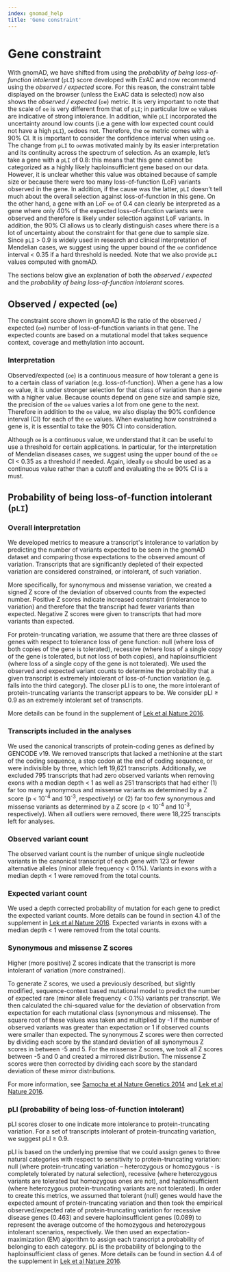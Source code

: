 ```yaml
---
index: gnomad_help
title: 'Gene constraint'
---
```


#  Gene constraint

With gnomAD, we have shifted from using the _probability of being loss-of-function intolerant_ (`pLI`) score developed with ExAC and now recommend using the _observed / expected_ score. For this reason, the constraint table displayed on the browser (unless the ExAC data is selected) now also shows the _observed / expected_ (`oe`) metric. It is very important to note that the scale of `oe` is very different from that of `pLI`; in particular low `oe` values are indicative of strong intolerance. In addition, while `pLI` incorporated the uncertainty around low counts (i.e a gene with low expected count could not have a high `pLI`), `oe`does not. Therefore, the `oe` metric comes with a 90% CI. It is important to consider the confidence interval when using `oe`.
The change from `pLI` to `oe`was motivated mainly by its easier interpretation and its continuity across the spectrum of selection. As an example, let’s take a gene with a `pLI` of 0.8: this means that this gene cannot be categorized as a highly likely haploinsufficient gene based on our data. However, it is unclear whether this value was obtained because of sample size or because there were too many loss-of-function (LoF) variants observed in the gene. In addition, if the cause was the latter, `pLI` doesn’t tell much about the overall selection against loss-of-function in this gene. On the other hand, a gene with an LoF  `oe` of 0.4 can clearly be interpreted as a gene where only 40% of the expected loss-of-function variants were observed and therefore is likely under selection against LoF variants. In addition, the 90% CI allows us to clearly distinguish cases where there is a lot of uncertainty about the constraint for that gene due to sample size.
Since `pLI` > 0.9 is widely used in research and clinical interpretation of Mendelian cases, we suggest using the upper bound of the `oe` confidence interval < 0.35 if a hard threshold is needed. Note that we also provide `pLI` values computed with gnomAD.

The sections below give an explanation of both the _observed / expected_ and the _probability of being loss-of-function intolerant_ scores.


## Observed / expected (`oe`)

The constraint score shown in gnomAD is the ratio of the observed / expected (`oe`) number of loss-of-function variants in that gene. The expected counts are based on a mutational model that takes sequence context, coverage and methylation into account. 

### Interpretation
Observed/expected (`oe`) is a continuous measure of how tolerant a gene is to a certain class of variation (e.g. loss-of-function). When a gene has a low `oe` value, it is under stronger selection for that class of variation than a gene with a higher value. Because counts depend on gene size and sample size, the precision of the `oe` values varies a lot from one gene to the next. Therefore in addition to the `oe` value, we also display the 90% confidence interval (CI) for each of the `oe` values. When evaluating how constrained a gene is, it is essential to take the 90% CI into consideration.

Although `oe` is a continuous value,  we understand that it can be useful to use a threshold for certain applications. In particular, for the interpretation of Mendelian diseases cases, we suggest using the upper bound of the `oe` CI < 0.35 as a threshold if needed. Again, ideally `oe` should be used as a continuous value rather than a cutoff and evaluating the `oe` 90% CI is a must.

## Probability of being loss-of-function intolerant (`pLI`)
### Overall interpretation

We developed metrics to measure a transcript's intolerance to variation by predicting the number of variants expected to be seen in the gnomAD dataset and comparing those expectations to the observed amount of variation. Transcripts that are significantly depleted of their expected variation are considered constrained, or intolerant, of such variation.

More specifically, for synonymous and missense variation, we created a signed Z score of the deviation of observed counts from the expected number. Positive Z scores indicate increased constraint (intolerance to variation) and therefore that the transcript had fewer variants than expected. Negative Z scores were given to transcripts that had more variants than expected.

For protein-truncating variation, we assume that there are three classes of genes with respect to tolerance loss of gene function: null (where loss of both copies of the gene is tolerated), recessive (where loss of a single copy of the gene is tolerated, but not loss of both copies), and haploinsufficient (where loss of a single copy of the gene is not tolerated). We used the observed and expected variant counts to determine the probability that a given transcript is extremely intolerant of loss-of-function variation (e.g. falls into the third category). The closer pLI is to one, the more intolerant of protein-truncating variants the transcript appears to be. We consider pLI ≥ 0.9 as an extremely intolerant set of transcripts.

More details can be found in the supplement of [Lek et al Nature 2016](https://www.nature.com/articles/nature19057).

### Transcripts included in the analyses

We used the canonical transcripts of protein-coding genes as defined by GENCODE v19. We removed transcripts that lacked a methionine at the start of the coding sequence, a stop codon at the end of coding sequence, or were indivisible by three, which left 19,621 transcripts. Additionally, we excluded 795 transcripts that had zero observed variants when removing exons with a median depth < 1 as well as 251 transcripts that had either (1) far too many synonymous and missense variants as determined by a Z score (p < 10<sup>-4</sup> and 10<sup>-3</sup>, respectively) or (2) far too few synonymous and missense variants as determined by a Z score (p < 10<sup>-4</sup> and 10<sup>-3</sup>, respectively). When all outliers were removed, there were 18,225 transcipts left for analyses.

### Observed variant count

The observed variant count is the number of unique single nucleotide variants in the canonical transcript of each gene with 123 or fewer alternative alleles (minor allele frequency < 0.1%). Variants in exons with a median depth < 1 were removed from the total counts.

### Expected variant count

We used a depth corrected probability of mutation for each gene to predict the expected variant counts. More details can be found in section 4.1 of the supplement in [Lek et al Nature 2016](https://www.nature.com/articles/nature19057). Expected variants in exons with a median depth < 1 were removed from the total counts.

### Synonymous and missense Z scores

Higher (more positive) Z scores indicate that the transcript is more intolerant of variation (more constrained).

To generate Z scores, we used a previously described, but slightly modified, sequence-context based mutational model to predict the number of expected rare (minor allele frequency < 0.1%) variants per transcript. We then calculated the chi-squared value for the deviation of observation from expectation for each mutational class (synonymous and missense). The square root of these values was taken and multiplied by -1 if the number of observed variants was greater than expectation or 1 if observed counts were smaller than expected. The synonymous Z scores were then corrected by dividing each score by the standard deviation of all synonymous Z scores in between -5 and 5. For the missense Z scores, we took all Z scores between -5 and 0 and created a mirrored distribution. The missense Z scores were then corrected by dividing each score by the standard deviation of these mirror distributions.

For more information, see [Samocha et al Nature Genetics 2014](https://www.nature.com/articles/ng.3050) and [Lek et al Nature 2016](https://www.nature.com/articles/nature19057).

### pLI (probability of being loss-of-function intolerant)

pLI scores closer to one indicate more intolerance to protein-truncating variation. For a set of transcripts intolerant of protein-truncating variation, we suggest pLI ≥ 0.9.

pLI is based on the underlying premise that we could assign genes to three natural categories with respect to sensitivity to protein-truncating variation: null (where protein-truncating variation – heterozygous or homozygous - is completely tolerated by natural selection), recessive (where heterozygous variants are tolerated but homozygous ones are not), and haploinsufficient (where heterozygous protein-truncating variants are not tolerated). In order to create this metrics, we assumed that tolerant (null) genes would have the expected amount of protein-truncating variation and then took the empirical observed/expected rate of protein-truncating variation for recessive disease genes (0.463) and severe haploinsufficient genes (0.089) to represent the average outcome of the homozygous and heterozygous intolerant scenarios, respectively. We then used an expectation-maximization (EM) algorithm to assign each transcript a probability of belonging to each category. pLI is the probability of belonging to the haploinsufficient class of genes. More details can be found in section 4.4 of the supplement in [Lek et al Nature 2016](https://www.nature.com/articles/nature19057).

